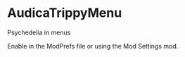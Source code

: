 # AudicaTrippyMenu
 Psychedelia in menus

Enable in the ModPrefs file or using the Mod Settings mod.
